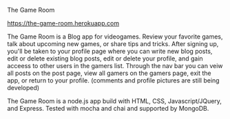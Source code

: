 The Game Room

https://the-game-room.herokuapp.com


The Game Room is a Blog app for videogames. Review your favorite games, talk about upcoming new games, or share tips and tricks. After signing up, you'll be taken
to your profile page where you can write new blog posts, edit or delete existing blog posts, edit or delete your profile, and gain acceess to other users in the 
gamers list. Through the nav bar you can veiw all posts on the post page, view all gamers on the gamers page, exit the app, or return to your profile. 
(comments and profile pictures are still being developed)




The Game Room is a node.js app build with HTML, CSS, Javascript/JQuery, and Express. Tested with mocha and chai and supported by MongoDB.